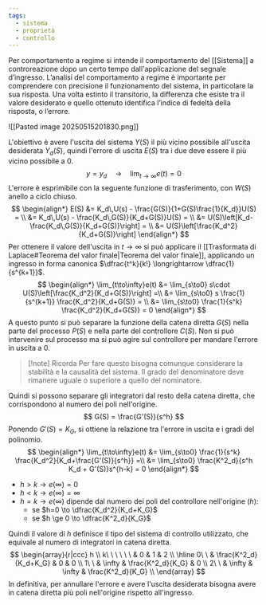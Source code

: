 ```yaml
---
tags:
  - sistema
  - proprietà
  - controllo
---
```

Per comportamento a regime si intende il comportamento del [[Sistema]] a controreazione dopo
un certo tempo dall'applicazione del segnale d’ingresso. L’analisi del comportamento a regime
è importante per comprendere con precisione il funzionamento del sistema, in particolare la sua
risposta. Una volta estinto il transitorio, la differenza che esiste tra il valore desiderato e quello
ottenuto identifica l’indice di fedeltà della risposta, o l’errore.

![[Pasted image 20250515201830.png]]

L'obiettivo è avere l'uscita del sistema $Y(S)$ il più vicino possibile all'uscita desiderata $Y_d(S)$, quindi l'errore di uscita $E(S)$ tra i due deve essere il più vicino possibile a $0$.
$$
y=y_d \quad \longrightarrow \quad \lim_{t\to\infty}e(t)=0
$$
L'errore è esprimibile con la seguente funzione di trasferimento, con $W(S)$ anello a ciclo chiuso.
$$
\begin{align*}
E(S) &= K_d\,U(s) - \frac{G(S)}{1+G(S)\frac{1}{K_d}}U(S) = \\
&= K_d\,U(s) - \frac{K_d\,G(S)}{K_d+G(S)}U(S) = \\
&= U(S)\left[K_d-\frac{K_d\,G(S)}{K_d+G(S)}\right] = \\
&= U(S)\left[\frac{K_d^2}{K_d+G(S)}\right]
\end{align*}
$$
Per ottenere il valore dell'uscita in $t\to\infty$ si può applicare il [[Trasformata di Laplace#Teorema del valor finale|Teorema del valor finale]], applicando un ingresso in forma canonica $\dfrac{t^k}{k!} \longrightarrow \dfrac{1}{s^{k+1}}$.
$$
\begin{align*}
\lim_{t\to\infty}e(t) &= \lim_{s\to0} s\cdot U(S)\left[\frac{K_d^2}{K_d+G(S)}\right] =\\
&= \lim_{s\to0} s \frac{1}{s^{k+1}} \frac{K_d^2}{K_d+G(S)} = \\
&= \lim_{s\to0}  \frac{1}{s^k} \frac{K_d^2}{K_d+G(S)} = 0
\end{align*}
$$
A questo punto si può separare la funzione della catena diretta $G(S)$ nella parte del processo $P(S)$ e nella parte del controllore $C(S)$. Non si può intervenire sul processo ma si può agire sul controllore per mandare l'errore in uscita a $0$. 

>[!note] Ricorda
Per fare questo bisogna comunque considerare la stabilità e la causalità del sistema. Il grado del denominatore deve rimanere uguale o superiore a quello del nominatore.

Quindi si possono separare gli integratori dal resto della catena diretta, che corrispondono al numero dei poli nell'origine.
$$
G(S) = \frac{G'(S)}{s^h}
$$
Ponendo $G'(S) = K_G$, si ottiene la relazione tra l'errore in uscita e i gradi del polinomio.
$$
\begin{align*}
\lim_{t\to\infty}e(t) &= \lim_{s\to0}  \frac{1}{s^k} \frac{K_d^2}{K_d+\frac{G'(S)}{s^h}} =\\
&= \lim_{s\to0}  \frac{K^2_d}{s^h K_d + G'(S)}s^{h-k} = 0
\end{align*}
$$

- $h>k \to e(\infty) = 0$
- $h<k \to e(\infty) = \infty$
- $h=k \to e(\infty)$ dipende dal numero dei poli del controllore nell'origine ($h$):
	- se $h=0 \to \dfrac{K_d^2}{K_d+K_G}$
	- se $h \ge 0 \to \dfrac{K^2_d}{K_G}$

Quindi il valore di $h$ definisce il tipo del sistema di controllo utilizzato, che equivale al numero di integratori in catena diretta.
$$
\begin{array}{r|ccc}
h \\ k\ \ \ \ \ \
& 0 & 1 & 2 \\ 
  \hline
0\ \ & \frac{K^2_d}{K_d+K_G}  &  0 & 0 \\ 
1\ \ & \infty & \frac{K^2_d}{K_G} & 0 \\ 
2\ \ & \infty & \infty  & \frac{K^2_d}{K_G} \\ 
\end{array} 
$$
In definitiva, per annullare l'errore e avere l'uscita desiderata bisogna avere in catena diretta più poli nell'origine rispetto all'ingresso.